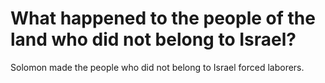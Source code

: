 # What happened to the people of the land who did not belong to Israel?

Solomon made the people who did not belong to Israel forced laborers.
